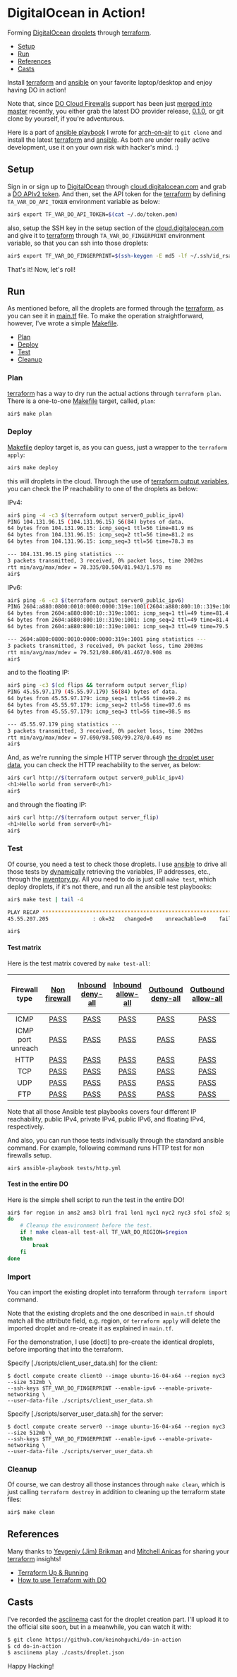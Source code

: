 # DigitalOcean in Action!

Forming [DigitalOcean](http://digitalocean.com)
[droplets](http://www.digitalocean.com/products/compute/)
through [terraform](http://terraform.io).

- [Setup](#setup)
- [Run](#run)
- [References](#references)
- [Casts](#casts)

Install [terraform](http://terraform.io) and [ansible](http://ansible.com)
on your favorite laptop/desktop and enjoy having DO in action!

Note that, since [DO Cloud Firewalls](https://do.co/cloud-firewalls) support
has been just
[merged into master](https://github.com/terraform-providers/terraform-provider-digitalocean/pull/1)
recently, you either grab the latest DO provider release,
[0.1.0](https://github.com/terraform-providers/terraform-provider-digitalocean/blob/master/CHANGELOG.md#010-june-19-2017),
or git clone by yourself, if you're adventurous.

Here is a part of
[ansible playbook](https://github.com/keinohguchi/arch-on-air/blob/master/guest.yml#L33-L48)
I wrote for [arch-on-air](https://github.com/keinohguchi/arch-on-air)
to `git clone` and install the latest [terraform](http://terraform.io)
and [ansible](http://ansible.com).  As both are under really active development,
use it on your own risk with hacker's mind. :)

## Setup

Sign in or sign up to [DigitalOcean](http://digitalocean.com) through
[cloud.digitalocean.com](https://cloud.digitalocean.com/registrations/new)
and grab a [DO APIv2 token](http://www.digitalocean.com/community/tutorials/how-to-use-the-digitalocean-api-v2).
And then, set the API token for the [terraform](http://terraform.io)
by defining `TA_VAR_DO_API_TOKEN` environment variable as below:

```sh
air$ export TF_VAR_DO_API_TOKEN=$(cat ~/.do/token.pem)
```

also, setup the SSH key in the setup section of the
[cloud.digitalocean.com](http://www.google.com/url?sa=t&rct=j&q=&esrc=s&source=web&cd=12&ved=0ahUKEwjy1Z-Gs6LUAhWP2YMKHdz3ChUQFghUMAs&url=https%3A%2F%2Fwww.digitalocean.com%2Fcommunity%2Ftutorials%2Fhow-to-set-up-ssh-keys--2&usg=AFQjCNGf2nqGqjoCm0fCqIV3mR-djWG8qA)
and give it to [terraform](http://terraform.io) through
`TA_VAR_DO_FINGERPRINT` environment variable, so that you can
ssh into those droplets:

```sh
air$ export TF_VAR_DO_FINGERPRINT=$(ssh-keygen -E md5 -lf ~/.ssh/id_rsa.pub|awk '{print $2}'|sed 's/MD5://')
```

That's it!  Now, let's roll!

## Run

As mentioned before, all the droplets are formed through
the [terraform](http://terraform.io), as you can see it
in [main.tf](main.tf) file.  To make the operation
straightforward, however, I've wrote a simple [Makefile](Makefile).

- [Plan](#plan)
- [Deploy](#deploy)
- [Test](#test)
- [Cleanup](#cleanup)

### Plan

[terraform](http://terraform.io) has a way to dry run the
actual actions through `terraform plan`.  There is a one-to-one
[Makefile](Makefile) target, called, `plan`:

```sh
air$ make plan
```

### Deploy

[Makefile](Makefile) deploy target is, as you can guess,
just a wrapper to the `terraform apply`:

```sh
air$ make deploy
```

this will droplets in the cloud.  Through the use
of [terraform output variables](outputs.tf), you can check the
IP reachability to one of the droplets as below:

IPv4:

```sh
air$ ping -4 -c3 $(terraform output server0_public_ipv4)
PING 104.131.96.15 (104.131.96.15) 56(84) bytes of data.
64 bytes from 104.131.96.15: icmp_seq=1 ttl=56 time=81.9 ms
64 bytes from 104.131.96.15: icmp_seq=2 ttl=56 time=81.2 ms
64 bytes from 104.131.96.15: icmp_seq=3 ttl=56 time=78.3 ms

--- 104.131.96.15 ping statistics ---
3 packets transmitted, 3 received, 0% packet loss, time 2002ms
rtt min/avg/max/mdev = 78.335/80.504/81.943/1.578 ms
air$
```
IPv6:

```sh
air$ ping -6 -c3 $(terraform output server0_public_ipv6)
PING 2604:a880:0800:0010:0000:0000:319e:1001(2604:a880:800:10::319e:1001) 56 data bytes
64 bytes from 2604:a880:800:10::319e:1001: icmp_seq=1 ttl=49 time=81.4 ms
64 bytes from 2604:a880:800:10::319e:1001: icmp_seq=2 ttl=49 time=81.4 ms
64 bytes from 2604:a880:800:10::319e:1001: icmp_seq=3 ttl=49 time=79.5 ms

--- 2604:a880:0800:0010:0000:0000:319e:1001 ping statistics ---
3 packets transmitted, 3 received, 0% packet loss, time 2003ms
rtt min/avg/max/mdev = 79.521/80.806/81.467/0.908 ms
air$
```

and to the floating IP:

```sh
air$ ping -c3 $(cd flips && terraform output server_flip)
PING 45.55.97.179 (45.55.97.179) 56(84) bytes of data.
64 bytes from 45.55.97.179: icmp_seq=1 ttl=56 time=99.2 ms
64 bytes from 45.55.97.179: icmp_seq=2 ttl=56 time=97.6 ms
64 bytes from 45.55.97.179: icmp_seq=3 ttl=56 time=98.5 ms

--- 45.55.97.179 ping statistics ---
3 packets transmitted, 3 received, 0% packet loss, time 2002ms
rtt min/avg/max/mdev = 97.690/98.508/99.278/0.649 ms
air$
```

And, as we're running the simple HTTP server through
[the droplet user data](http://www.digitalocean.com/community/tutorials/an-introduction-to-droplet-metadata), you can check the HTTP
reachability to the server, as below:

```sh
air$ curl http://$(terraform output server0_public_ipv4)
<h1>Hello world from server0</h1>
air$
```

and through the floating IP:

```sh
air$ curl http://$(terraform output server_flip)
<h1>Hello world from server0</h1>
air$
```

### Test

Of course, you need a test to check those droplets.  I use
[ansible](http://ansible.com) to drive all those tests by
[dynamically](http://docs.ansible.com/ansible/intro_dynamic_inventory.html)
retrieving the variables, IP addresses, etc., through the
[inventory.py](inventory.py).  All you need to do is just
call `make test`, which deploy droplets, if it's not there,
and run all the ansible test playbooks:

```sh
air$ make test | tail -4

PLAY RECAP *********************************************************************
45.55.207.205              : ok=32   changed=0    unreachable=0    failed=0

air$
```

#### Test matrix

Here is the test matrix covered by `make test-all`:

| Firewall type | [Non firewall](main.tf) | [Inbound deny-all](firewalls/server/000-deny-all/main.tf) | [Inbound allow-all](firewalls/server/999-allow-all/main.tf) | [Outbound deny-all](firewalls/client/000-deny-all/main.tf) | [Outbound allow-all](firewalls/client/999-allow-all/main.tf) | [In/Out-bound deny-all](firewalls/both/000-deny-all/main.tf) | [In/Out-bound allow-all](firewalls/both/999-allow-all/main.tf) |
|:---:|:---:|:---:|:---:|:---:|:---:|:---:|:---:|
| ICMP | [PASS](tests/icmp.yml) | [PASS](firewalls/server/000-deny-all/tests/icmp.yml) | [PASS](firewalls/server/999-allow-all/tests/icmp.yml) | [PASS](firewalls/client/000-deny-all/tests/icmp.yml) | [PASS](firewalls/client/999-allow-all/tests/icmp.yml) | [PASS](firewalls/both/000-deny-all/tests/icmp.yml) | [PASS](firewalls/both/999-allow-all/tests/icmp.yml) |
| ICMP port unreach | [PASS](tests/icmp_port_unreach.yml) | [PASS](firewalls/server/000-deny-all/tests/icmp_port_unreach.yml) | [PASS](firewalls/server/999-allow-all/tests/icmp_port_unreach.yml) | [PASS](firewalls/client/000-deny-all/tests/icmp_port_unreach.yml) | [PASS](firewalls/client/999-allow-all/tests/icmp_port_unreach.yml) | [PASS](firewalls/both/000-deny-all/tests/icmp_port_unreach.yml) | [PASS](firewalls/both/999-allow-all/tests/icmp_port_unreach.yml) |
| HTTP | [PASS](tests/http.yml) | [PASS](firewalls/server/000-deny-all/tests/http.yml) | [PASS](firewalls/server/999-allow-all/tests/http.yml) | [PASS](firewalls/client/000-deny-all/tests/http.yml) | [PASS](firewalls/client/999-allow-all/tests/http.yml) | [PASS](firewalls/both/000-deny-all/tests/http.yml) | [PASS](firewalls/both/999-allow-all/tests/http.yml) |
| TCP | [PASS](tests/tcp.yml) | [PASS](firewalls/server/000-deny-all/tests/tcp.yml) | [PASS](firewalls/server/999-allow-all/tests/tcp.yml) | [PASS](firewalls/client/000-deny-all/tests/tcp.yml) | [PASS](firewalls/client/999-allow-all/tests/tcp.yml) | [PASS](firewalls/both/000-deny-all/tests/tcp.yml) | [PASS](firewalls/both/999-allow-all/tests/tcp.yml) |
| UDP | [PASS](tests/udp.yml) | [PASS](firewalls/server/000-deny-all/tests/udp.yml) | [PASS](firewalls/server/999-allow-all/tests/udp.yml) | [PASS](firewalls/client/000-deny-all/tests/udp.yml) | [PASS](firewalls/client/999-allow-all/tests/udp.yml) | [PASS](firewalls/both/000-deny-all/tests/udp.yml) | [PASS](firewalls/both/999-allow-all/tests/udp.yml) |
| FTP | [PASS](tests/ftp.yml) | [PASS](firewalls/server/000-deny-all/tests/ftp.yml) | [PASS](firewalls/server/999-allow-all/tests/ftp.yml) | [PASS](firewalls/client/000-deny-all/tests/ftp.yml) | [PASS](firewalls/client/999-allow-all/tests/ftp.yml) | [PASS](firewalls/both/000-deny-all/tests/ftp.yml) | [PASS](firewalls/both/999-allow-all/tests/ftp.yml) |

Note that all those Ansible test playbooks covers four different
IP reachability, public IPv4, private IPv4, public IPv6, and
floating IPv4, respectively.

And also, you can run those tests indivisually through the standard
ansible command.  For example, following command runs HTTP test for
non firewalls setup.

```sh
air$ ansible-playbook tests/http.yml
```

#### Test in the entire DO

Here is the simple shell script to run the test in the entire DO!

```sh
air$ for region in ams2 ams3 blr1 fra1 lon1 nyc1 nyc2 nyc3 sfo1 sfo2 sgp1 tor1
do
	# Cleanup the environment before the test.
	if ! make clean-all test-all TF_VAR_DO_REGION=$region
	then
		break
	fi
done
```

### Import

You can import the existing droplet into terraform through `terraform import` command.

Note that the existing droplets and the one described in `main.tf` should match all the
attribute field, e.g. region, or `terraform apply` will delete the imported droplet and
re-create it as explained in `main.tf`.

For the demonstration, I use [doctl] to pre-create the identical droplets, before importing
that into the terraform.

Specify [./scripts/client_user_data.sh] for the client:

```
$ doctl compute create client0 --image ubuntu-16-04-x64 --region nyc3 --size 512mb \
--ssh-keys $TF_VAR_DO_FINGERPRINT --enable-ipv6 --enable-private-networking \
--user-data-file ./scripts/client_user_data.sh
```

Specify [./scripts/server_user_data.sh] for the server:

```
$ doctl compute create server0 --image ubuntu-16-04-x64 --region nyc3 --size 512mb \
--ssh-keys $TF_VAR_DO_FINGERPRINT --enable-ipv6 --enable-private-networking \
--user-data-file ./scripts/server_user_data.sh
```

### Cleanup

Of course, we can destroy all those instances through `make clean`,
which is just calling `terraform destroy` in addition to cleaning
up the terraform state files:


```sh
air$ make clean
```

## References

Many thanks to [Yevgeniy (Jim) Brikman](http://www.ybrikman.com/) and
[Mitchell Anicas](http://twitter.com/thisismitch) for
sharing your [terraform](http://terraform.io) insights!

- [Terraform Up & Running](http://shop.oreilly.com/product/0636920061939.do)
- [How to use Terraform with DO](http://www.digitalocean.com/community/tutorials/how-to-use-terraform-with-digitalocean)

## Casts

I've recorded the [asciinema](https://asciinema.org) cast for the droplet creation part.
I'll upload it to the official site soon, but in a meanwhile, you can watch it with:

```sh
$ git clone https://github.com/keinohguchi/do-in-action
$ cd do-in-action
$ asciinema play ./casts/droplet.json
```

Happy Hacking!
